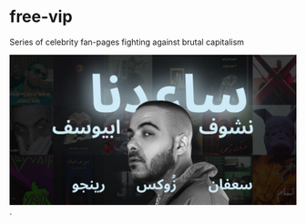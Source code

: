 # free-vip
Series of celebrity fan-pages fighting against brutal capitalism

![Three horsemen of abyusif](https://raw.githubusercontent.com/adhamali450/free-vip/abyusif/public/three-horsemen-of-abyusif-preview-image.jpg).
